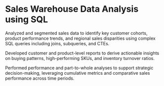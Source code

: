 # Sales Warehouse Data Analysis using SQL

Analyzed and segmented sales data to identify key customer cohorts, product performance trends, and regional sales disparities using complex SQL queries including joins, subqueries, and CTEs.

Developed customer and product-level reports to derive actionable insights on buying patterns, high-performing SKUs, and inventory turnover ratios.

Performed performance and part-to-whole analyses to support strategic decision-making, leveraging cumulative metrics and comparative sales performance across time periods.

